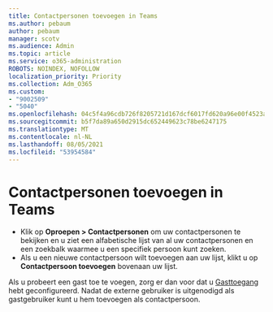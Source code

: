 ```yaml
---
title: Contactpersonen toevoegen in Teams
ms.author: pebaum
author: pebaum
manager: scotv
ms.audience: Admin
ms.topic: article
ms.service: o365-administration
ROBOTS: NOINDEX, NOFOLLOW
localization_priority: Priority
ms.collection: Adm_O365
ms.custom:
- "9002509"
- "5040"
ms.openlocfilehash: 04c5f4a96cdb726f8205721d167dcf6017fd620a96e00f4523a70872ce56f6ad
ms.sourcegitcommit: b5f7da89a650d2915dc652449623c78be6247175
ms.translationtype: MT
ms.contentlocale: nl-NL
ms.lasthandoff: 08/05/2021
ms.locfileid: "53954584"
---
```

# <a name="add-contacts-in-teams"></a>Contactpersonen toevoegen in Teams

- Klik op **Oproepen > Contactpersonen** om uw contactpersonen te bekijken en u ziet een alfabetische lijst van al uw contactpersonen en een zoekbalk waarmee u een specifiek persoon kunt zoeken. 
- Als u een nieuwe contactpersoon wilt toevoegen aan uw lijst, klikt u op **Contactpersoon toevoegen** bovenaan uw lijst.

Als u probeert een gast toe te voegen, zorg er dan voor dat u [Gasttoegang](https://docs.microsoft.com/microsoftteams/set-up-guests) hebt geconfigureerd. Nadat de externe gebruiker is uitgenodigd als gastgebruiker kunt u hem toevoegen als contactpersoon.
